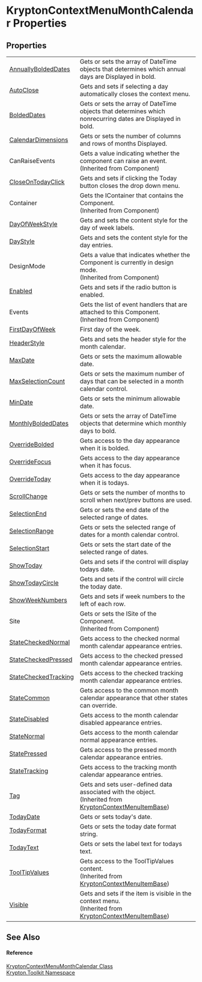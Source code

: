 # KryptonContextMenuMonthCalendar Properties




## Properties
<table>
<tr>
<td><a href="d14beae7-5a14-c4cc-725c-cad52e74fd61.md">AnnuallyBoldedDates</a></td>
<td>Gets or sets the array of DateTime objects that determines which annual days are Displayed in bold.</td></tr>
<tr>
<td><a href="5c7691ce-40f9-abf9-d19d-70527c984b87.md">AutoClose</a></td>
<td>Gets and sets if selecting a day automatically closes the context menu.</td></tr>
<tr>
<td><a href="9d51d5ab-d4ba-cf8b-c1cc-dc2984329d30.md">BoldedDates</a></td>
<td>Gets or sets the array of DateTime objects that determines which nonrecurring dates are Displayed in bold.</td></tr>
<tr>
<td><a href="53f7f743-772f-e117-55bf-d2b36a352fbf.md">CalendarDimensions</a></td>
<td>Gets or sets the number of columns and rows of months Displayed.</td></tr>
<tr>
<td>CanRaiseEvents</td>
<td>Gets a value indicating whether the component can raise an event.<br />(Inherited from Component)</td></tr>
<tr>
<td><a href="0bc74e9d-8ade-56d9-15cb-f1451e6799ad.md">CloseOnTodayClick</a></td>
<td>Gets and sets if clicking the Today button closes the drop down menu.</td></tr>
<tr>
<td>Container</td>
<td>Gets the IContainer that contains the Component.<br />(Inherited from Component)</td></tr>
<tr>
<td><a href="5c6d8e4f-0da2-fb89-c82d-cddec9d342f8.md">DayOfWeekStyle</a></td>
<td>Gets and sets the content style for the day of week labels.</td></tr>
<tr>
<td><a href="b1f07e20-e4ca-90eb-6c6b-ed8195504eae.md">DayStyle</a></td>
<td>Gets and sets the content style for the day entries.</td></tr>
<tr>
<td>DesignMode</td>
<td>Gets a value that indicates whether the Component is currently in design mode.<br />(Inherited from Component)</td></tr>
<tr>
<td><a href="c0b07e69-3dbc-f11a-08a6-9f9edf4ed8c5.md">Enabled</a></td>
<td>Gets and sets if the radio button is enabled.</td></tr>
<tr>
<td>Events</td>
<td>Gets the list of event handlers that are attached to this Component.<br />(Inherited from Component)</td></tr>
<tr>
<td><a href="9bf5cd19-0246-d0e3-8038-7eb759f2de6c.md">FirstDayOfWeek</a></td>
<td>First day of the week.</td></tr>
<tr>
<td><a href="5e8b9b12-95c7-232f-8c85-24339058fafc.md">HeaderStyle</a></td>
<td>Gets and sets the header style for the month calendar.</td></tr>
<tr>
<td><a href="b8b8717a-5cf8-f63b-eee8-0d98b08f20bf.md">MaxDate</a></td>
<td>Gets or sets the maximum allowable date.</td></tr>
<tr>
<td><a href="7629fc9f-97c6-861b-7eb3-0b0bfd9c2207.md">MaxSelectionCount</a></td>
<td>Gets or sets the maximum number of days that can be selected in a month calendar control.</td></tr>
<tr>
<td><a href="87a0a52c-3995-8833-d28f-faa862be4140.md">MinDate</a></td>
<td>Gets or sets the minimum allowable date.</td></tr>
<tr>
<td><a href="1e707cd7-14b3-7302-d8d5-703869f6361f.md">MonthlyBoldedDates</a></td>
<td>Gets or sets the array of DateTime objects that determine which monthly days to bold.</td></tr>
<tr>
<td><a href="1cf356a0-6cfc-a849-a41a-0fc7ec3fc1ea.md">OverrideBolded</a></td>
<td>Gets access to the day appearance when it is bolded.</td></tr>
<tr>
<td><a href="f330c8f4-8a77-d91c-c7d4-59f8938fb199.md">OverrideFocus</a></td>
<td>Gets access to the day appearance when it has focus.</td></tr>
<tr>
<td><a href="744ea72b-9175-2ce8-9688-f9830200f771.md">OverrideToday</a></td>
<td>Gets access to the day appearance when it is todays.</td></tr>
<tr>
<td><a href="1c7f3b59-6347-02e3-8bbb-9fb29be02ceb.md">ScrollChange</a></td>
<td>Gets or sets the number of months to scroll when next/prev buttons are used.</td></tr>
<tr>
<td><a href="dd297061-ed43-b49e-9313-6b4533fd9960.md">SelectionEnd</a></td>
<td>Gets or sets the end date of the selected range of dates.</td></tr>
<tr>
<td><a href="99ee5af6-3c15-a6f8-4b04-807f39f53847.md">SelectionRange</a></td>
<td>Gets or sets the selected range of dates for a month calendar control.</td></tr>
<tr>
<td><a href="41cf5e65-35b9-5fd9-e332-c9ee0ca29cc8.md">SelectionStart</a></td>
<td>Gets or sets the start date of the selected range of dates.</td></tr>
<tr>
<td><a href="df31b501-c68e-ca91-958d-014787a89c9b.md">ShowToday</a></td>
<td>Gets and sets if the control will display todays date.</td></tr>
<tr>
<td><a href="c9aaf595-197c-df36-391b-519b240eb2c3.md">ShowTodayCircle</a></td>
<td>Gets and sets if the control will circle the today date.</td></tr>
<tr>
<td><a href="3e247507-0e89-4893-cad0-266eaa62f031.md">ShowWeekNumbers</a></td>
<td>Gets and sets if week numbers to the left of each row.</td></tr>
<tr>
<td>Site</td>
<td>Gets or sets the ISite of the Component.<br />(Inherited from Component)</td></tr>
<tr>
<td><a href="b16c66f5-0295-9c76-c3e3-5b3a28a0c0c0.md">StateCheckedNormal</a></td>
<td>Gets access to the checked normal month calendar appearance entries.</td></tr>
<tr>
<td><a href="8b6200d5-1a1e-9774-0a08-99a26271c381.md">StateCheckedPressed</a></td>
<td>Gets access to the checked pressed month calendar appearance entries.</td></tr>
<tr>
<td><a href="fcb81e85-273e-9a94-367f-f7c98bf9a759.md">StateCheckedTracking</a></td>
<td>Gets access to the checked tracking month calendar appearance entries.</td></tr>
<tr>
<td><a href="a08b5d78-c333-674a-10ec-b53338abe11e.md">StateCommon</a></td>
<td>Gets access to the common month calendar appearance that other states can override.</td></tr>
<tr>
<td><a href="86bf8401-fbee-ad4c-fbb2-c6a7570123da.md">StateDisabled</a></td>
<td>Gets access to the month calendar disabled appearance entries.</td></tr>
<tr>
<td><a href="d8be0a56-27ac-60c5-0896-5b0779bd2df2.md">StateNormal</a></td>
<td>Gets access to the month calendar normal appearance entries.</td></tr>
<tr>
<td><a href="93e1f733-311d-bdc9-54c5-fe76213c1bf1.md">StatePressed</a></td>
<td>Gets access to the pressed month calendar appearance entries.</td></tr>
<tr>
<td><a href="47da340d-1bd3-f477-e088-2db7224814df.md">StateTracking</a></td>
<td>Gets access to the tracking month calendar appearance entries.</td></tr>
<tr>
<td><a href="4ca54ae1-2f96-5bce-ffd0-420b8c0c9113.md">Tag</a></td>
<td>Gets and sets user-defined data associated with the object.<br />(Inherited from <a href="7d97c419-819b-74c1-360f-af4d4ae026d9.md">KryptonContextMenuItemBase</a>)</td></tr>
<tr>
<td><a href="6c0abfae-1760-34f2-05c5-35b71568f4b8.md">TodayDate</a></td>
<td>Gets or sets today's date.</td></tr>
<tr>
<td><a href="bb7aa206-87b8-b5fe-f6df-6fcafdefa8d0.md">TodayFormat</a></td>
<td>Gets or sets the today date format string.</td></tr>
<tr>
<td><a href="2f5c26c8-5346-7cce-8aff-f5b2d7c55ea0.md">TodayText</a></td>
<td>Gets or sets the label text for todays text.</td></tr>
<tr>
<td><a href="e2db60c0-a28d-f7ef-1290-98ef541699f9.md">ToolTipValues</a></td>
<td>Gets access to the ToolTipValues content.<br />(Inherited from <a href="7d97c419-819b-74c1-360f-af4d4ae026d9.md">KryptonContextMenuItemBase</a>)</td></tr>
<tr>
<td><a href="222ce9e0-7672-2989-1f3d-56ab63d1e070.md">Visible</a></td>
<td>Gets and sets if the item is visible in the context menu.<br />(Inherited from <a href="7d97c419-819b-74c1-360f-af4d4ae026d9.md">KryptonContextMenuItemBase</a>)</td></tr>
</table>

## See Also


#### Reference
<a href="21fa5974-9528-a21d-69c1-4f405fb466f5.md">KryptonContextMenuMonthCalendar Class</a>  
<a href="79d2eac2-21f4-54ff-7552-b20c33c30600.md">Krypton.Toolkit Namespace</a>  
